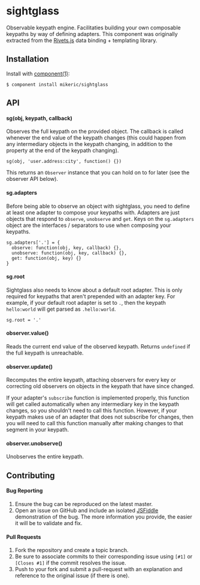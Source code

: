 # sightglass

Observable keypath engine. Facilitaties building your own composable keypaths by way of defining adapters. This component was originally extracted from the [Rivets.js](http://rivetsjs.com) data binding + templating library.

## Installation

Install with [component(1)](http://component.io):

```
$ component install mikeric/sightglass
```

## API

#### sg(obj, keypath, callback)

Observes the full keypath on the provided object. The callback is called whenever the end value of the keypath changes (this could happen from any intermediary objects in the keypath changing, in addition to the property at the end of the keypath changing).

```
sg(obj, 'user.address:city', function() {})
```

This returns an `Observer` instance that you can hold on to for later (see the observer API below).

#### sg.adapters

Before being able to observe an object with sightglass, you need to define at least one adapter to compose your keypaths with. Adapters are just objects that respond to `observe`, `unobserve` and `get`. Keys on the `sg.adapters` object are the interfaces / separators to use when composing your keypaths.

```
sg.adapters['.'] = {
  observe: function(obj, key, callback) {},
  unobserve: function(obj, key, callback) {},
  get: function(obj, key) {}
}
```

#### sg.root

Sightglass also needs to know about a default root adapter. This is only required for keypaths that aren't prepended with an adapter key. For example, if your default root adapter is set to `.`, then the keypath `hello:world` will get parsed as `.hello:world`.

```
sg.root = '.'
```

#### observer.value()

Reads the current end value of the observed keypath. Returns `undefined` if the full keypath is unreachable.

#### observer.update()

Recomputes the entire keypath, attaching observers for every key or correcting old observers on objects in the keypath that have since changed.

If your adapter's `subscribe` function is implemented properly, this function will get called automatically when any intermediary key in the keypath changes, so you shouldn't need to call this function. However, if your keypath makes use of an adapter that does not subscribe for changes, then you will need to call this function manually after making changes to that segment in your keypath.

#### observer.unobserve()

Unobserves the entire keypath.

## Contributing

#### Bug Reporting

1. Ensure the bug can be reproduced on the latest master.
2. Open an issue on GitHub and include an isolated [JSFiddle](http://jsfiddle.net/) demonstration of the bug. The more information you provide, the easier it will be to validate and fix.

#### Pull Requests

1. Fork the repository and create a topic branch.
2. Be sure to associate commits to their corresponding issue using `[#1]` or `[Closes #1]` if the commit resolves the issue.
5. Push to your fork and submit a pull-request with an explanation and reference to the original issue (if there is one).
